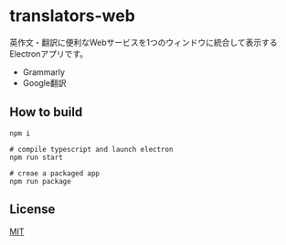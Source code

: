 # translators-web

英作文・翻訳に便利なWebサービスを1つのウィンドウに統合して表示するElectronアプリです。

- Grammarly
- Google翻訳

## How to build

```
npm i

# compile typescript and launch electron
npm run start

# creae a packaged app
npm run package

```
## License

[MIT](LICENSE)
